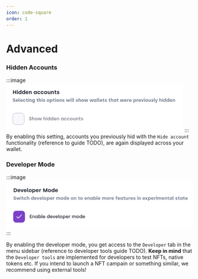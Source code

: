 ```yaml
---
icon: code-square
order: 1
---
```


# Advanced

### Hidden Accounts
:::image
![](../../static/screens/settings/hidden-accounts.png "Hidden accounts")
:::
By enabling this setting, accounts you previously hid with the `Hide account` functionality (reference to guide TODO), are again displayed across your wallet.

### Developer Mode
:::image
![](../../static/screens/settings/dev-mode.png "Developer Mode")
:::

By enabling the developer mode, you get access to the `Developer` tab in the menu sidebar (reference to developer tools guide TODO).
**Keep in mind** that the `Developer tools` are implemented for developers to test NFTs, native tokens etc. If you intend to launch a NFT campain or something similar, we recommend using external tools! 